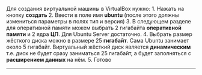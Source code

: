 Для создания виртуальной машины в VirtualBox нужно:
	1. Нажать на кнопку **создать**
	2. Ввести в поле имя **ubuntu** (после этого должны измениться параметры в полях тип и версия)
	3. В следующем разделе для оперативной памяти можем выбрать 2 гигабайта **оперативной памяти** и 2 ядра **ЦП**. Для Ubuntu Server достаточно. 
	4. Выбрать размер жёсткого диска можно в размере 25 **гигабайт**. Сама Ubuntu занимает около 5 гигабайт. Виртуальный жёсткий диск является **динамическим** т.е. диск не будет сразу заниматься 25 гигабайт, а будет заполняться с **расширением данных** на нём.
	5. Готово

---
